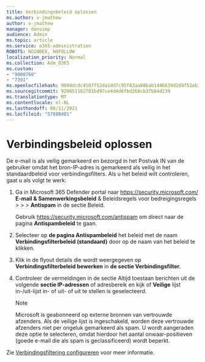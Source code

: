```yaml
---
title: Verbindingsbeleid oplossen
ms.author: v-jmathew
author: v-jmathew
manager: dansimp
audience: Admin
ms.topic: article
ms.service: o365-administration
ROBOTS: NOINDEX, NOFOLLOW
localization_priority: Normal
ms.collection: Adm_O365
ms.custom:
- "9000760"
- "7391"
ms.openlocfilehash: 9094dcdc4507f52da1dd7c95f83aa98bab1446639d2d9f52eb3a7bc849dc183c
ms.sourcegitcommit: 920051182781bd97ce4d4d6fbd268cb37b84d239
ms.translationtype: MT
ms.contentlocale: nl-NL
ms.lasthandoff: 08/11/2021
ms.locfileid: "57888401"
---
```

# <a name="fix-connection-policy"></a>Verbindingsbeleid oplossen

De e-mail is als veilig gemarkeerd en bezorgd in het Postvak IN van de gebruiker omdat het bron-IP-adres is gemarkeerd als veilig in het standaardbeleid voor verbindingsfilters. Als u het beleid wilt controleren, gaat u als volgt te werk:

1. Ga in Microsoft 365 Defender portal naar <https://security.microsoft.com/> **E-mail & Samenwerkingsbeleid** & Beleidsregels voor bedreigingsregels \>  \>  \> **Antispam** in  de sectie Beleid.

   Gebruik <https://security.microsoft.com/antispam> om direct naar de pagina **Antispambeleid** te gaan.

2. Selecteer op **de pagina Antispambeleid** het beleid met de naam **Verbindingsfilterbeleid (standaard)** door op de naam van het beleid te klikken.

3. Klik in de flyout details die wordt weergegeven op **Verbindingsfilterbeleid bewerken** in **de sectie Verbindingsfilter.**

4. Controleer de vermeldingen in de sectie Altijd toestaan berichten uit de volgende **sectie IP-adressen** of adresbereik en kijk of **Veilige** lijst in-/uit-lijst in- of uit- of uit te stellen is geselecteerd.

   > [!NOTE]
   > Microsoft is geabonneerd op externe bronnen van vertrouwde afzenders. Als de veilige lijst is ingeschakeld, worden deze vertrouwde afzenders niet per ongeluk gemarkeerd als spam. U wordt aangeraden deze optie te selecteren, omdat hierdoor het aantal onwaar-positieven (goede e-mail die als spam is geclassificeerd) wordt beperkt.

Zie [Verbindingsfiltering configureren](https://docs.microsoft.com/microsoft-365/security/office-365-security/configure-the-connection-filter-policy) voor meer informatie.
